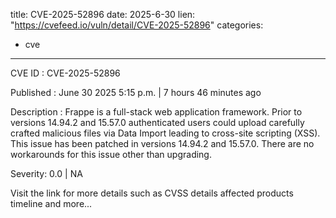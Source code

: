  
title: CVE-2025-52896
date: 2025-6-30
lien: "https://cvefeed.io/vuln/detail/CVE-2025-52896"
categories:
  - cve
---

CVE ID : CVE-2025-52896

Published :  June 30
2025
5:15 p.m. | 7 hours
46 minutes ago

Description : Frappe is a full-stack web application framework. Prior to versions 14.94.2 and 15.57.0
authenticated users could upload carefully crafted malicious files via Data Import
leading to cross-site scripting (XSS). This issue has been patched in versions 14.94.2 and 15.57.0. There are no workarounds for this issue other than upgrading.

Severity: 0.0 | NA

Visit the link for more details
such as CVSS details
affected products
timeline
and more...
